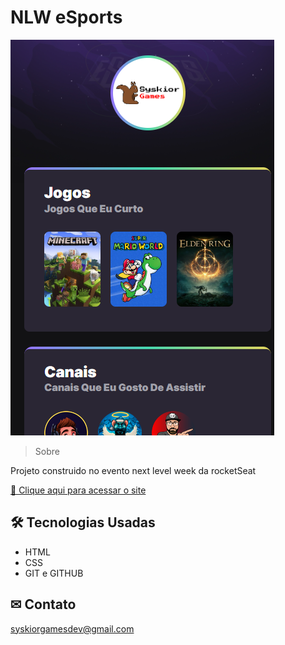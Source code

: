 # NLW eSports

![preview](./github/site%20img.png)

> Sobre

Projeto construido no evento next level week da rocketSeat

[🔗 Clique aqui para acessar o site](syskiorgames.github.io/NLW)

## 🛠 Tecnologias Usadas
- HTML
- CSS
- GIT e GITHUB

## ✉ Contato
syskiorgamesdev@gmail.com
